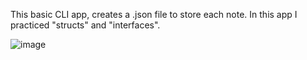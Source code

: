 This basic CLI app, creates a .json file to store each note. In this app I practiced "structs" and "interfaces".

![image](https://github.com/thegera4/dummy_note_app/assets/84020433/0fcbad45-e080-4085-b151-4cd7a867176a)
